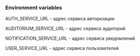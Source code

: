 ### Environment variables

AUTH_SERVICE_URL - адрес сервиса авторизации

AUDITORIUM_SERVICE_URL - адрес сервиса аудиторий

NOTIFICATION_SERVICE_URL - адрес сервиса уведомлений

USER_SERVICE_URL - адрес сервиса пользователей